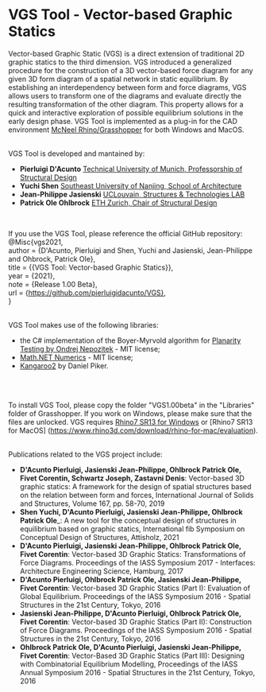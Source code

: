 # VGS Tool - Vector-based Graphic Statics

Vector-based Graphic Static (VGS) is a direct extension of traditional 2D graphic statics to the third dimension. VGS introduced a generalized procedure for the construction of a 3D vector-based force diagram for any given 3D form diagram of a spatial network in static equilibrium. By establishing an interdependency between form and force diagrams, VGS allows users to transform one of the diagrams and evaluate directly the resulting transformation of the other diagram. This property allows for a quick and interactive exploration of possible equilibrium solutions in the early design phase. VGS Tool is implemented as a plug-in for the CAD environment [McNeel Rhino/Grasshopper](https://www.rhino3d.com/) for both Windows and MacOS.
<br>
<br>

VGS Tool is developed and mantained by:
- __Pierluigi D'Acunto__ [Technical University of Munich, Professorship of Structural Design](https://www.arc.ed.tum.de/sd/startseite/)
- __Yuchi Shen__ [Southeast University of Nanjing, School of Architecture](http://arch.seu.edu.cn/jz_en/main.htm)
- __Jean-Philippe Jasienski__ [UCLouvain, Structures & Technologies LAB](https://sites.uclouvain.be/structech_loci/)
- __Patrick Ole Ohlbrock__ [ETH Zurich, Chair of Structural Design](https://schwartz.arch.ethz.ch/)
<br>

If you use the VGS Tool, please reference the official GitHub repository: <br>
@Misc{vgs2021, <br>
author = {D'Acunto, Pierluigi and Shen, Yuchi and Jasienski, Jean-Philippe and Ohbrock, Patrick Ole}, <br>
title = {{VGS Tool: Vector-based Graphic Statics}}, <br>
year = {2021}, <br>
note = {Release 1.00 Beta}, <br>
url = {https://github.com/pierluigidacunto/VGS}, <br>
}
<br>
<br>

VGS Tool makes use of the following libraries: 
- the C# implementation of the Boyer-Myrvold algorithm for [Planarity Testing by Ondrej Nepozitek](https://github.com/OndrejNepozitek/GraphPlanarityTesting) - MIT license; 
- [Math.NET Numerics](https://www.nuget.org/packages/MathNet.Numerics/) - MIT license;
- [Kangaroo2](https://www.rhino3d.com/) by Daniel Piker.
<br>
<br>

To install  VGS Tool, please copy the folder "VGS1.00beta" in the "Libraries" folder of Grasshopper. If you work on Windows, please make sure that the files are unlocked. VGS requires [Rhino7 SR13 for Windows](https://www.rhino3d.com/download/rhino-for-windows/evaluation) or [Rhino7 SR13 for MacOS] (https://www.rhino3d.com/download/rhino-for-mac/evaluation).
<br>
<br>

Publications related to the VGS project include:
- __D'Acunto Pierluigi, Jasienski Jean-Philippe, Ohlbrock Patrick Ole, Fivet Corentin, Schwartz Joseph, Zastavni Denis__: Vector-based 3D graphic statics: A framework for the design of spatial structures based on the relation between form and forces, International Journal of Solids and Structures, Volume 167, pp. 58-70, 2019
- __Shen Yuchi, D'Acunto Pierluigi, Jasienski Jean-Philippe, Ohlbrock Patrick Ole___: A new tool for the conceptual design of structures in equilibrium based on graphic statics, International fib Symposium on Conceptual Design of Structures, Attisholz, 2021
- __D'Acunto Pierluigi, Jasienski Jean-Philippe, Ohlbrock Patrick Ole, Fivet Corentin__: Vector-based 3D Graphic Statics: Transformations of Force Diagrams. Proceedings of the IASS Symposium 2017 - Interfaces: Architecture Engineering Science, Hamburg, 2017
- __D'Acunto Pierluigi, Ohlbrock Patrick Ole, Jasienski Jean-Philippe, Fivet Corentin__: Vector-based 3D Graphic Statics (Part I): Evaluation of Global Equilibrium. Proceedings of the IASS Symposium 2016 - Spatial Structures in the 21st Century, Tokyo, 2016
- __Jasienski Jean-Philippe, D'Acunto Pierluigi, Ohlbrock Patrick Ole, Fivet Corentin__: Vector-based 3D Graphic Statics (Part II): Construction of Force Diagrams. Proceedings of the IASS Symposium 2016 - Spatial Structures in the 21st Century, Tokyo, 2016
- __Ohlbrock Patrick Ole, D'Acunto Pierluigi, Jasienski Jean-Philippe, Fivet Corentin__: Vector-Based 3D Graphic Statics (Part III): Designing with Combinatorial Equilibrium Modelling, Proceedings of the IASS Annual Symposium 2016 - Spatial Structures in the 21st Century, Tokyo, 2016




